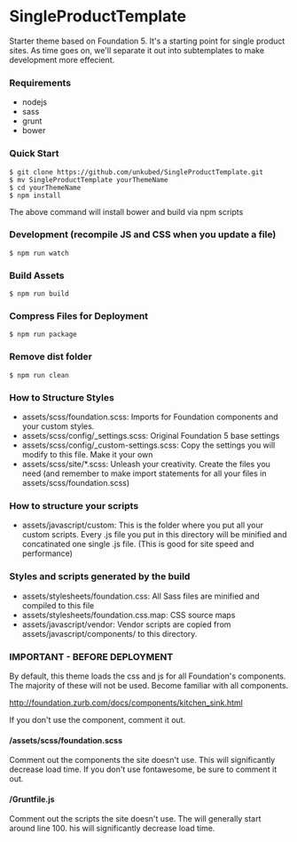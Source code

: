 # SingleProductTemplate

Starter theme based on Foundation 5. It's a starting point for single product sites. As time goes on, we'll separate it out into subtemplates to make development more effecient.

### Requirements
- nodejs
- sass
- grunt
- bower

### Quick Start
```
$ git clone https://github.com/unkubed/SingleProductTemplate.git
$ mv SingleProductTemplate yourThemeName
$ cd yourThemeName
$ npm install
```

The above command will install bower and build via npm scripts

### Development (recompile JS and CSS when you update a file)
```
$ npm run watch
```

### Build Assets
```
$ npm run build
```
### Compress Files for Deployment
```
$ npm run package
```

### Remove dist folder
```
$ npm run clean
```

### How to Structure Styles
- assets/scss/foundation.scss: Imports for Foundation components and your custom styles.
- assets/scss/config/_settings.scss: Original Foundation 5 base settings
- assets/scss/config/_custom-settings.scss: Copy the settings you will modify to this file. Make it your own
- assets/scss/site/*.scss: Unleash your creativity. Create the files you need (and remember to make import statements for all your files in assets/scss/foundation.scss)

### How to structure your scripts
- assets/javascript/custom: This is the folder where you put all your custom scripts. Every .js file you put in this directory will be minified and concatinated one single .js file. (This is good for site speed and performance)

### Styles and scripts generated by the build
- assets/stylesheets/foundation.css: All Sass files are minified and compiled to this file
- assets/stylesheets/foundation.css.map: CSS source maps
- assets/javascript/vendor: Vendor scripts are copied from assets/javascript/components/ to this directory.

### IMPORTANT - BEFORE DEPLOYMENT
By default, this theme loads the css and js for all Foundation's components. The majority of these will not be used. Become familiar with all components.

http://foundation.zurb.com/docs/components/kitchen_sink.html

If you don't use the component, comment it out.

#### /assets/scss/foundation.scss
Comment out the components the site doesn't use. This will significantly decrease load time. If you don't use fontawesome, be sure to comment it out.

#### /Gruntfile.js

Comment out the scripts the site doesn't use. The will generally start around line 100.  his will significantly decrease load time.
